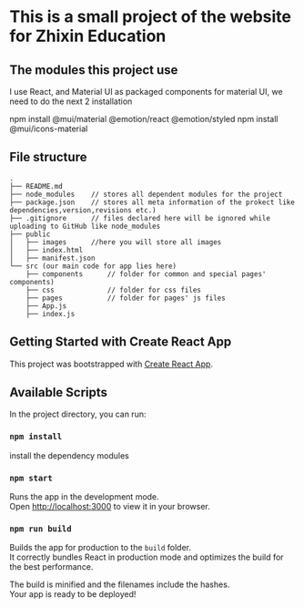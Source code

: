 # This is a small project of the website for Zhixin Education

## The modules this project use
I use React, and Material UI as packaged components
for material UI, we need to do the next 2 installation

npm install @mui/material @emotion/react @emotion/styled
npm install @mui/icons-material


## File structure
```
.
├── README.md 
├── node_modules    // stores all dependent modules for the project
├── package.json    // stores all meta information of the prokect like dependencies,version,revisions etc.)
├── .gitignore      // files declared here will be ignored while uploading to GitHub like node_modules 
├── public           
│   ├── images      //here you will store all images
│   ├── index.html
│   ├── manifest.json
└── src (our main code for app lies here)
    ├── components      // folder for common and special pages' components)
    ├── css             // folder for css files
    ├── pages           // folder for pages' js files
    ├── App.js
    ├── index.js
```

## Getting Started with Create React App

This project was bootstrapped with [Create React App](https://github.com/facebook/create-react-app).

## Available Scripts

In the project directory, you can run:

### `npm install`
install the dependency modules

### `npm start`

Runs the app in the development mode.\
Open [http://localhost:3000](http://localhost:3000) to view it in your browser.


### `npm run build`

Builds the app for production to the `build` folder.\
It correctly bundles React in production mode and optimizes the build for the best performance.

The build is minified and the filenames include the hashes.\
Your app is ready to be deployed!
